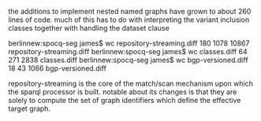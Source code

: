 the additions to implement nested named graphs have grown to about 260 lines of code.
much of this has to do with interpreting the variant inclusion classes together with handling the dataset clause

berlinnew:spocq-seg james$ wc repository-streaming.diff
    180    1078   10867 repository-streaming.diff
berlinnew:spocq-seg james$ wc classes.diff
     64     271    2838 classes.diff
berlinnew:spocq-seg james$ wc bgp-versioned.diff
     18      43    1066 bgp-versioned.diff

repository-streaming is the core of the match/scan mechanism upon which the sparql processor is built.
notable about its changes is that they are solely to compute the set of graph identifiers which define the effective target graph.